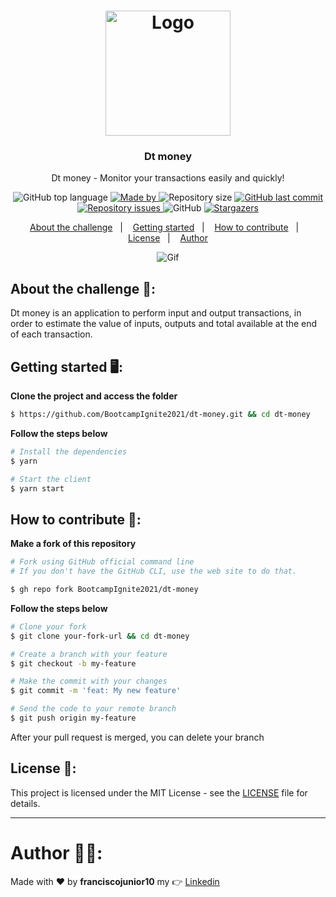 <h1 align="center">
  <img alt="Logo" src="https://user-images.githubusercontent.com/33940202/124685347-78a64780-dea7-11eb-9238-9ed0de261267.png" width="200px">
</h1>

<h3 align="center">
  Dt money
</h3>

<p align="center">Dt money - Monitor your transactions easily and quickly!</p>

<p align="center">
  <img alt="GitHub top language" src="https://img.shields.io/github/languages/top/BootcampIgnite2021/dt-money?color=%5965E0">

  <a href="https://www.linkedin.com/in/franciscojunior10/" target="_blank" rel="noopener noreferrer">
    <img alt="Made by" src="https://img.shields.io/badge/made%20by-franciscojunior10-%5965E0">
  </a>

  <img alt="Repository size" src="https://img.shields.io/github/repo-size/BootcampIgnite2021/dt-money?color=%5965E0">

  <a href="https://github.com/BootcampIgnite2021/dt-money/commits/master">
    <img alt="GitHub last commit" src="https://img.shields.io/github/last-commit/BootcampIgnite2021/dt-money?color=%5965E0">
  </a>

  <a href="https://github.com/BootcampIgnite2021/dt-money/issues">
    <img alt="Repository issues" src="https://img.shields.io/github/issues/BootcampIgnite2021/dt-money?color=%5965E0">
  </a>

  <img alt="GitHub" src="https://img.shields.io/github/license/BootcampIgnite2021/dt-money?color=%5965E0">

   <a href="https://github.com/BootcampIgnite2021/dt-money/stargazers">
    <img alt="Stargazers" src="https://img.shields.io/github/stars/BootcampIgnite2021/dt-money?color=%5965E0">
  </a>
</p>

<p align="center">
  <a href="#about-the-challenge-open_file_folder">About the challenge</a>&nbsp;&nbsp;&nbsp;|&nbsp;&nbsp;&nbsp;
  <a href="#getting-started-desktop_computer">Getting started</a>&nbsp;&nbsp;&nbsp;|&nbsp;&nbsp;&nbsp;
  <a href="#how-to-contribute-thinking">How to contribute</a>&nbsp;&nbsp;&nbsp;|&nbsp;&nbsp;&nbsp;
  <a href="#license-memo">License</a>&nbsp;&nbsp;&nbsp;|&nbsp;&nbsp;&nbsp;
  <a href="#author-man_technologist">Author</a>
</p>


<p align="center">
  <img alt="Gif" src="https://user-images.githubusercontent.com/33940202/124687329-0f283800-deab-11eb-8e5f-0a59f81ed132.gif" />
</p>

## About the challenge :open_file_folder::

Dt money is an application to perform input and output transactions, in order to estimate the value of inputs, outputs and total available at the end of each transaction.

## Getting started :desktop_computer::
**Clone the project and access the folder**

```bash
$ https://github.com/BootcampIgnite2021/dt-money.git && cd dt-money
```

**Follow the steps below**

```bash
# Install the dependencies
$ yarn

# Start the client
$ yarn start
```

## How to contribute :thinking::

**Make a fork of this repository**

```bash
# Fork using GitHub official command line
# If you don't have the GitHub CLI, use the web site to do that.

$ gh repo fork BootcampIgnite2021/dt-money
```

**Follow the steps below**

```bash
# Clone your fork
$ git clone your-fork-url && cd dt-money

# Create a branch with your feature
$ git checkout -b my-feature

# Make the commit with your changes
$ git commit -m 'feat: My new feature'

# Send the code to your remote branch
$ git push origin my-feature
```

After your pull request is merged, you can delete your branch

## License :memo::

This project is licensed under the MIT License - see the [LICENSE](LICENSE) file for details.

---

# Author :man_technologist::

Made with :heart: by **franciscojunior10** my :point_right: [Linkedin](https://www.linkedin.com/in/franciscojunior10/)
